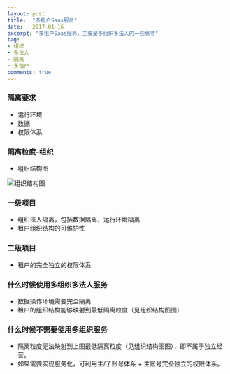 ```yaml
---
layout: post
title:  "多租户Saas服务"
date:   2017-01-16
excerpt: "多租户Saas服务，主要是多组织多法人的一些思考"
tag:
- 组织
- 多法人
- 隔离
- 多租户
comments: true
---
```

### 隔离要求
* 运行环境
* 数据
* 权限体系

### 隔离粒度-组织
* 组织结构图

![组织结构图](http://ojt8gkzcy.bkt.clouddn.com/image/png/org.png)

### 一级项目
* 组织法人隔离，包括数据隔离，运行环境隔离
* 租户组织结构的可维护性

### 二级项目
* 租户的完全独立的权限体系

### 什么时候使用多组织多法人服务
* 数据操作环境需要完全隔离
* 租户的组织结构能够映射到最低隔离粒度（见组织结构图图）

### 什么时候不需要使用多组织服务
* 隔离粒度无法映射到上图最低隔离粒度（见组织结构图图），即不属于独立经营。
* 如果需要实现服务化，可利用主/子账号体系 + 主账号完全独立的权限体系。
